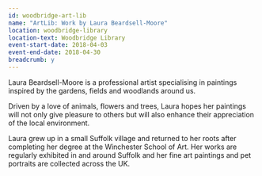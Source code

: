 ```yaml
---
id: woodbridge-art-lib
name: "ArtLib: Work by Laura Beardsell-Moore"
location: woodbridge-library
location-text: Woodbridge Library
event-start-date: 2018-04-03
event-end-date: 2018-04-30
breadcrumb: y
---
```


Laura Beardsell-Moore is a professional artist specialising in paintings inspired by the gardens, fields and woodlands around us.

Driven by a love of animals, flowers and trees, Laura hopes her paintings will not only give pleasure to others but will also enhance their appreciation of the local environment. 

Laura grew up in a small Suffolk village and returned to her roots after completing her degree at the Winchester School of Art. Her works are regularly exhibited in and around Suffolk and her fine art paintings and pet portraits are collected across the UK.
